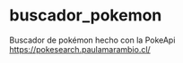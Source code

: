# buscador_pokemon
Buscador de pokémon hecho con la PokeApi <br>
https://pokesearch.paulamarambio.cl/
